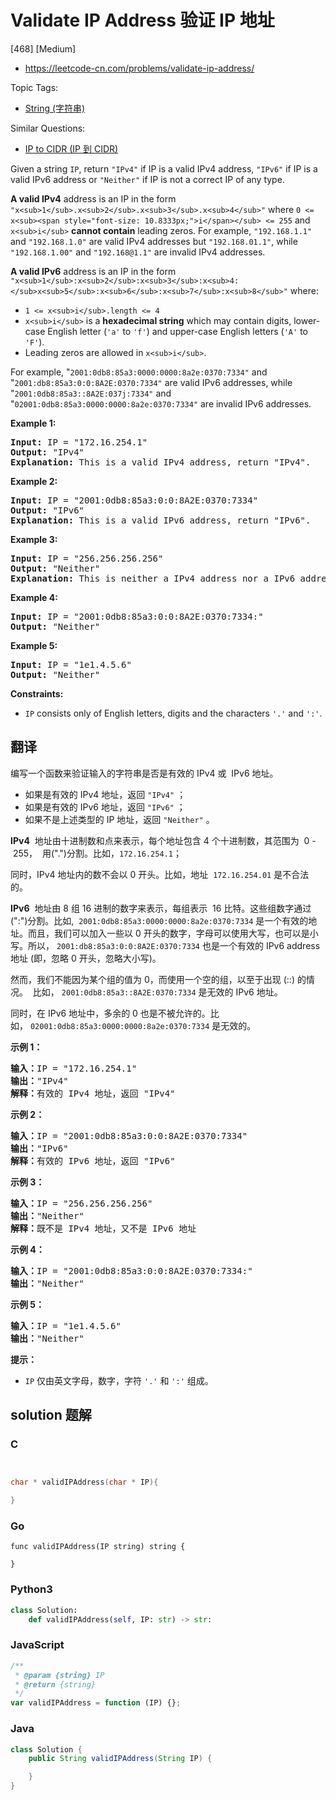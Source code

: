 # Validate IP Address 验证 IP 地址

[468] [Medium]

- https://leetcode-cn.com/problems/validate-ip-address/

Topic Tags:

- [String (字符串)](https://leetcode-cn.com/tag/string/)

Similar Questions:

- [IP to CIDR (IP 到 CIDR)](https://leetcode-cn.com/problems/ip-to-cidr/)

Given a string `IP`, return `"IPv4"` if IP is a valid IPv4 address, `"IPv6"` if IP is a valid IPv6 address or `"Neither"` if IP is not a correct IP of any type.

**A valid IPv4** address is an IP in the form `"x<sub>1</sub>.x<sub>2</sub>.x<sub>3</sub>.x<sub>4</sub>"` where `0 <= x<sub><span style="font-size: 10.8333px;">i</span></sub> <= 255` and `x<sub>i</sub>` **cannot contain** leading zeros. For example, `"192.168.1.1"` and `"192.168.1.0"` are valid IPv4 addresses but `"192.168.01.1"`, while `"192.168.1.00"` and `"192.168@1.1"` are invalid IPv4 addresses.

**A valid IPv6** address is an IP in the form `"x<sub>1</sub>:x<sub>2</sub>:x<sub>3</sub>:x<sub>4:</sub>x<sub>5</sub>:x<sub>6</sub>:x<sub>7</sub>:x<sub>8</sub>"` where:

- `1 <= x<sub>i</sub>.length <= 4`
- `x<sub>i</sub>` is a **hexadecimal string** which may contain digits, lower-case English letter (`'a'` to `'f'`) and upper-case English letters (`'A'` to `'F'`).
- Leading zeros are allowed in `x<sub>i</sub>`.

For example, "`2001:0db8:85a3:0000:0000:8a2e:0370:7334"` and "`2001:db8:85a3:0:0:8A2E:0370:7334"` are valid IPv6 addresses, while "`2001:0db8:85a3::8A2E:037j:7334"` and "`02001:0db8:85a3:0000:0000:8a2e:0370:7334"` are invalid IPv6 addresses.

**Example 1:**

<pre><strong>Input:</strong> IP = "172.16.254.1"
<strong>Output:</strong> "IPv4"
<strong>Explanation:</strong> This is a valid IPv4 address, return "IPv4".
</pre>

**Example 2:**

<pre><strong>Input:</strong> IP = "2001:0db8:85a3:0:0:8A2E:0370:7334"
<strong>Output:</strong> "IPv6"
<strong>Explanation:</strong> This is a valid IPv6 address, return "IPv6".
</pre>

**Example 3:**

<pre><strong>Input:</strong> IP = "256.256.256.256"
<strong>Output:</strong> "Neither"
<strong>Explanation:</strong> This is neither a IPv4 address nor a IPv6 address.
</pre>

**Example 4:**

<pre><strong>Input:</strong> IP = "2001:0db8:85a3:0:0:8A2E:0370:7334:"
<strong>Output:</strong> "Neither"
</pre>

**Example 5:**

<pre><strong>Input:</strong> IP = "1e1.4.5.6"
<strong>Output:</strong> "Neither"
</pre>

**Constraints:**

- `IP` consists only of English letters, digits and the characters `'.'` and `':'`.

## 翻译

编写一个函数来验证输入的字符串是否是有效的 IPv4 或  IPv6 地址。

- 如果是有效的 IPv4 地址，返回 `"IPv4"` ；
- 如果是有效的 IPv6 地址，返回 `"IPv6"` ；
- 如果不是上述类型的 IP 地址，返回 `"Neither"` 。

**IPv4**  地址由十进制数和点来表示，每个地址包含 4 个十进制数，其范围为  0 - 255，  用(".")分割。比如，`172.16.254.1`；

同时，IPv4 地址内的数不会以 0 开头。比如，地址  `172.16.254.01` 是不合法的。

**IPv6**  地址由 8 组 16 进制的数字来表示，每组表示  16 比特。这些组数字通过 (":")分割。比如,  `2001:0db8:85a3:0000:0000:8a2e:0370:7334` 是一个有效的地址。而且，我们可以加入一些以 0 开头的数字，字母可以使用大写，也可以是小写。所以， `2001:db8:85a3:0:0:8A2E:0370:7334` 也是一个有效的 IPv6 address 地址 (即，忽略 0 开头，忽略大小写)。

然而，我们不能因为某个组的值为 0，而使用一个空的组，以至于出现 (::) 的情况。  比如， `2001:0db8:85a3::8A2E:0370:7334` 是无效的 IPv6 地址。

同时，在 IPv6 地址中，多余的 0 也是不被允许的。比如， `02001:0db8:85a3:0000:0000:8a2e:0370:7334` 是无效的。

**示例 1：**

<pre><strong>输入：</strong>IP = "172.16.254.1"
<strong>输出：</strong>"IPv4"
<strong>解释：</strong>有效的 IPv4 地址，返回 "IPv4"
</pre>

**示例 2：**

<pre><strong>输入：</strong>IP = "2001:0db8:85a3:0:0:8A2E:0370:7334"
<strong>输出：</strong>"IPv6"
<strong>解释：</strong>有效的 IPv6 地址，返回 "IPv6"
</pre>

**示例 3：**

<pre><strong>输入：</strong>IP = "256.256.256.256"
<strong>输出：</strong>"Neither"
<strong>解释：</strong>既不是 IPv4 地址，又不是 IPv6 地址
</pre>

**示例 4：**

<pre><strong>输入：</strong>IP = "2001:0db8:85a3:0:0:8A2E:0370:7334:"
<strong>输出：</strong>"Neither"
</pre>

**示例 5：**

<pre><strong>输入：</strong>IP = "1e1.4.5.6"
<strong>输出：</strong>"Neither"
</pre>

**提示：**

- `IP` 仅由英文字母，数字，字符 `'.'` 和 `':'` 组成。

## solution 题解

### C

```c


char * validIPAddress(char * IP){

}
```

### Go

```golang
func validIPAddress(IP string) string {

}
```

### Python3

```python
class Solution:
    def validIPAddress(self, IP: str) -> str:
```

### JavaScript

```javascript
/**
 * @param {string} IP
 * @return {string}
 */
var validIPAddress = function (IP) {};
```

### Java

```java
class Solution {
    public String validIPAddress(String IP) {

    }
}
```
